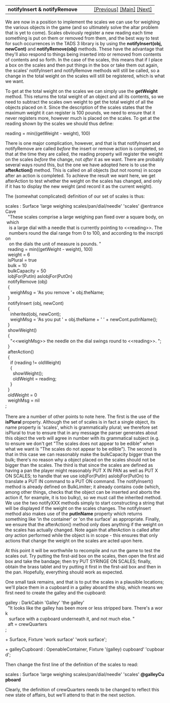 ---
---
<table width="100%" data-border="0" data-cellspacing="0"
data-cellpadding="3" data-bgcolor="#C0C0C0">
<colgroup>
<col style="width: 50%" />
<col style="width: 50%" />
</colgroup>
<tbody>
<tr>
<td style="text-align: left;"><strong>notifyInsert &amp;
notifyRemove<br />
</strong></td>
<td style="text-align: right;"><a
href="openablecontainer.html">[Previous]</a> <a
href="generalintroduction.html">[Main]</a> <a
href="lockablecontainer.html">[Next]</a></td>
</tr>
</tbody>
</table>

  
We are now in a position to implement the scales we can use for weighing
the various objects in the game (and so ultimately solve the altar
problem that is yet to come). Scales obviously register a new reading
each time something is put on them or removed from them, and the best
way to test for such occurrences in the TADS 3 library is by using the
**notifyInsert(obj, newCont)** and **notifyRemove(obj)** methods. These
have the advantage that they'll also respond to things being inserted
into or removed from contents of contents and so forth. In the case of
the scales, this means that if I place a box on the scales and then put
things in the box or take them out again, the scales' notifyInsert and
notifyRemove methods will still be called, so a change in the total
weight on the scales will still be registered, which is what we want.  
  
To get at the total weight on the scales we can simply use the
**getWeight** method. This returns the total weight of an object and all
its contents, so we need to subtract the scales own weight to get the
total weight of all the objects placed on it. Since the description of
the scales states that the maximum weight it can register is 100 pounds,
we need to ensure that it never registers more, however much is placed
on the scales. To get at the reading shown by the scales we should thus
define:  
  
reading = min((getWeight - weight), 100)  
  
There is one major complication, however, and that is that notifyInsert
and notifyRemove are called *before* the insert or remove action is
completed, so that at the time they are called, the reading property
will register the weight on the scales *before* the change, not *after*
it as we want. There are probably several ways round this, but the one
we have adopted here is to use the **afterAction()** method. This is
called on all objects (but not rooms) in scope after an action is
completed. To achieve the result we want here, we get afterAction to
test whether the weight on the scales has changed, and only if it has to
display the new weight (and record it as the current weight).  
  
The (somewhat complicated) definition of our set of scales is thus:  
  
scales : Surface 'large weighing scales/pan/dial/needle' 'scales' @entranceCave  
  "These scales comprise a large weighing pan fixed over a square body, on which  
   is a large dial with a needle that is currently pointing to \<\<reading\>\>. The  
   numbers round the dial range from 0 to 100, and according to the inscription  
   on the dials the unit of measure is pounds. "  
  reading = min((getWeight - weight), 100)  
  weight = 6  
  isPlural = true    
  bulk = 10  
  bulkCapacity = 50    
  iobjFor(PutIn) asIobjFor(PutOn)  
  notifyRemove (obj)    
  {    
    weighMsg = 'As you remove '+ obj.theName;      
  }  
  notifyInsert (obj, newCont)   
  {  
    inherited(obj, newCont);  
    weighMsg = 'As you put ' + obj.theName + ' ' + newCont.putInName();    
  }  
  showWeight()  
  {  
    "\<\<weighMsg\>\> the needle on the dial swings round to \<\<reading\>\>. ";  
  }  
  afterAction()   
  {   
    if (reading != oldWeight)  
    {  
      showWeight();  
      oldWeight = reading;  
    }  
  }  
  oldWeight = 0   
  weighMsg = nil  
;  
    
There are a number of other points to note here. The first is the use of
the **isPlural** property. Although the set of scales is in fact a
single object, its name property is 'scales', which is grammatically
plural; we therefore set isPlural to true to ensure that in any message
the parser generates about this object the verb will agree in number
with its grammatical subject (e.g. to ensure we don't get "The scales
does not appear to be edible" when what we want is "The scales do not
appear to be edible"). The second is that in this case we can reasonably
make the bulkCapacity bigger than the bulk; there's no reason why a
object placed on the scales should not be bigger than the scales. The
third is that since the scales are defined as having a pan the player
might reasonably PUT X IN PAN as well as PUT X ON SCALES; to handle that
we use iobjFor(PutIn) asIobjFor(PutOn) to translate a PUT IN command to
a PUT ON command. The notifyInsert() method is already defined on
BulkLimiter; it already contains code (which, among other things, checks
that the object can be inserted and aborts the action if, for example,
it is too bulky), so we must call the inherited method. We use the two
notifyXXX methods simply to start constructing a string that will be
displayed if the weight on the scales changes. The notifyInsert method
also makes use of the **putInName** property which returns something
like 'in the container' or 'on the surface' as appropriate. Finally, we
ensure that the afterAction() method only does anything if the weight on
the scales has actually changed. Note again that afterAction is called
after *any* action performed while the object is in scope - this ensures
that only actions that change the weight on the scales are acted upon
here.  
  
At this point it will be worthwhile to recompile and run the game to
test the scales out. Try putting the first-aid box on the scales, then
open the first aid box and take the bandage; then try PUT SYRINGE ON
SCALES; finally, obtain the brass tablet and try putting it first in the
first-aid box and then in the pan. Hopefully, everything should work as
expected.  
  
One small task remains, and that is to put the scales in a plausible
locations; we'll place them in a cupboard in a galley aboard the ship,
which means we first need to create the galley and the cupboard:  
  
galley : DarkCabin 'Galley' 'the galley'  
  "It looks like the galley has been more or less stripped bare. There's a work  
   surface with a cupboard underneath it, and not much else. "  
  aft = crewQuarters    
;  
  
+ Surface, Fixture 'work surface' 'work surface';  
  
+ galleyCupboard : OpenableContainer, Fixture '(galley) cupboard' 'cupboard';  
  
Then change the first line of the definition of the scales to read:  
  
scales : Surface 'large weighing scales/pan/dial/needle' 'scales' **@galleyCupboard**  
  
Clearly, the definition of crewQuarters needs to be changed to reflect
this new state of affairs, but we'll attend to that in the next
section.  
  
